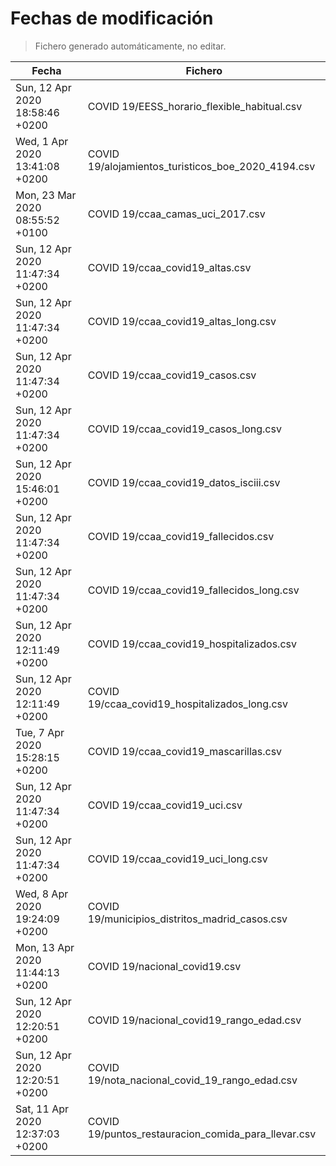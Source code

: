 # Fechas de modificación

> Fichero generado automáticamente, no editar.

| Fecha                           | Fichero                  |
|---------------------------------|--------------------------|
| Sun, 12 Apr 2020 18:58:46 +0200  | COVID 19/EESS_horario_flexible_habitual.csv |
| Wed, 1 Apr 2020 13:41:08 +0200  | COVID 19/alojamientos_turisticos_boe_2020_4194.csv |
| Mon, 23 Mar 2020 08:55:52 +0100  | COVID 19/ccaa_camas_uci_2017.csv |
| Sun, 12 Apr 2020 11:47:34 +0200  | COVID 19/ccaa_covid19_altas.csv |
| Sun, 12 Apr 2020 11:47:34 +0200  | COVID 19/ccaa_covid19_altas_long.csv |
| Sun, 12 Apr 2020 11:47:34 +0200  | COVID 19/ccaa_covid19_casos.csv |
| Sun, 12 Apr 2020 11:47:34 +0200  | COVID 19/ccaa_covid19_casos_long.csv |
| Sun, 12 Apr 2020 15:46:01 +0200  | COVID 19/ccaa_covid19_datos_isciii.csv |
| Sun, 12 Apr 2020 11:47:34 +0200  | COVID 19/ccaa_covid19_fallecidos.csv |
| Sun, 12 Apr 2020 11:47:34 +0200  | COVID 19/ccaa_covid19_fallecidos_long.csv |
| Sun, 12 Apr 2020 12:11:49 +0200  | COVID 19/ccaa_covid19_hospitalizados.csv |
| Sun, 12 Apr 2020 12:11:49 +0200  | COVID 19/ccaa_covid19_hospitalizados_long.csv |
| Tue, 7 Apr 2020 15:28:15 +0200  | COVID 19/ccaa_covid19_mascarillas.csv |
| Sun, 12 Apr 2020 11:47:34 +0200  | COVID 19/ccaa_covid19_uci.csv |
| Sun, 12 Apr 2020 11:47:34 +0200  | COVID 19/ccaa_covid19_uci_long.csv |
| Wed, 8 Apr 2020 19:24:09 +0200  | COVID 19/municipios_distritos_madrid_casos.csv |
| Mon, 13 Apr 2020 11:44:13 +0200  | COVID 19/nacional_covid19.csv |
| Sun, 12 Apr 2020 12:20:51 +0200  | COVID 19/nacional_covid19_rango_edad.csv |
| Sun, 12 Apr 2020 12:20:51 +0200  | COVID 19/nota_nacional_covid_19_rango_edad.csv |
| Sat, 11 Apr 2020 12:37:03 +0200  | COVID 19/puntos_restauracion_comida_para_llevar.csv |
